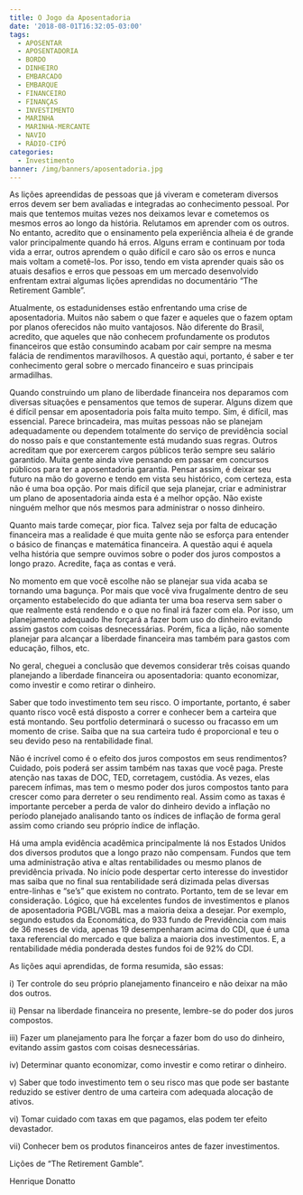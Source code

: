 ```yaml
---
title: O Jogo da Aposentadoria
date: '2018-08-01T16:32:05-03:00'
tags:
  - APOSENTAR
  - APOSENTADORIA
  - BORDO
  - DINHEIRO
  - EMBARCADO
  - EMBARQUE
  - FINANCEIRO
  - FINANÇAS
  - INVESTIMENTO
  - MARINHA
  - MARINHA-MERCANTE
  - NAVIO
  - RÁDIO-CIPÓ
categories:
  - Investimento
banner: /img/banners/aposentadoria.jpg
---
```

As lições apreendidas de pessoas que já viveram e cometeram diversos erros devem ser bem avaliadas e integradas ao conhecimento pessoal. Por mais que tentemos muitas vezes nos deixamos levar e cometemos os mesmos erros ao longo da história. Relutamos em aprender com os outros. No entanto, acredito que o ensinamento pela experiência alheia é de grande valor principalmente quando há erros. Alguns erram e continuam por toda vida a errar, outros aprendem o quão difícil e caro são os erros e nunca mais voltam a cometê-los. Por isso, tendo em vista aprender quais são os atuais desafios e erros  que pessoas em um mercado desenvolvido enfrentam extrai algumas lições aprendidas no documentário “The Retirement Gamble”.

Atualmente, os estadunidenses estão enfrentando uma crise de aposentadoria. Muitos não sabem o que fazer e aqueles que o fazem optam por planos oferecidos não muito vantajosos. Não diferente do Brasil, acredito, que aqueles que não conhecem profundamente os produtos financeiros que estão consumindo acabam por cair sempre na mesma falácia de rendimentos maravilhosos. A questão aqui, portanto, é saber e ter conhecimento geral sobre o mercado financeiro e suas principais armadilhas.

Quando construindo um plano de liberdade financeira nos deparamos com diversas situações e pensamentos que temos de superar. Alguns dizem que é difícil pensar em aposentadoria pois falta muito tempo. Sim, é difícil, mas essencial. Parece brincadeira, mas muitas pessoas não se planejam adequadamente ou dependem totalmente do serviço de previdência social do nosso país e que constantemente está mudando suas regras. Outros acreditam que por exercerem cargos públicos terão sempre seu salário garantido. Muita gente ainda vive pensando em passar em concursos públicos para ter a aposentadoria garantia. Pensar assim, é deixar seu futuro na mão do governo e tendo em vista seu histórico, com certeza, esta não é uma boa opção.  Por mais difícil que seja planejar, criar e administrar um plano de aposentadoria ainda esta é a melhor opção. Não existe ninguém melhor que nós mesmos para administrar o nosso dinheiro.

Quanto mais tarde começar, pior fica. Talvez seja por falta de educação financeira mas a realidade é que muita gente não se esforça para entender o básico de finanças e matemática financeira. A questão aqui é aquela velha história que sempre ouvimos sobre o poder dos juros compostos a longo prazo. Acredite, faça as contas e verá.

No momento em que você escolhe não se planejar sua vida acaba se tornando uma bagunça. Por mais que você viva frugalmente dentro de seu orçamento estabelecido do que adianta ter uma boa reserva sem saber o que realmente está rendendo e o que no final irá fazer com ela. Por isso, um planejamento adequado lhe forçará a fazer bom uso do dinheiro evitando assim gastos com coisas desnecessárias. Porém, fica a lição, não somente planejar para alcançar a liberdade financeira mas também para gastos com educação, filhos, etc.

No geral, cheguei a conclusão que devemos considerar três coisas quando planejando a liberdade financeira ou aposentadoria: quanto economizar, como investir e como retirar o dinheiro. 

Saber que todo investimento tem seu risco. O importante, portanto, é saber quanto risco você está disposto a correr e conhecer bem a carteira que está montando. Seu portfolio determinará o sucesso ou fracasso em um momento de crise. Saiba que na sua carteira tudo é proporcional e teu o seu devido peso na rentabilidade final.

Não é incrível como é o efeito dos juros compostos em seus rendimentos? Cuidado, pois poderá ser assim também nas taxas que você paga. Preste atenção nas taxas de DOC, TED, corretagem, custódia. As vezes, elas parecem ínfimas, mas tem o mesmo poder dos juros compostos tanto para crescer como para derreter o seu rendimento real. Assim como as taxas é importante perceber a perda de valor do dinheiro devido a inflação no período planejado analisando tanto os índices de inflação de forma geral assim como criando seu próprio índice de inflação.

Há uma ampla evidência acadêmica principalmente lá nos Estados Unidos dos diversos produtos que a longo prazo não compensam. Fundos que tem uma administração ativa e altas rentabilidades ou mesmo planos de previdência privada. No início pode despertar certo interesse do investidor mas saiba que no final sua rentabilidade será dizimada pelas diversas entre-linhas e “se’s” que existem no contrato. Portanto, tem de se levar em consideração. Lógico, que há excelentes fundos de investimentos e planos de aposentadoria PGBL/VGBL mas a maioria deixa a desejar. Por exemplo, segundo estudos da Economática, do 933 fundo de Previdência com mais de 36 meses de vida, apenas 19 desempenharam acima do CDI, que é uma taxa referencial do mercado e que baliza a maioria dos investimentos. E, a rentabilidade média ponderada destes fundos foi de  92% do CDI.

As lições aqui aprendidas, de forma resumida, são essas:

i) Ter controle do seu próprio planejamento financeiro e não deixar na mão dos outros.

ii) Pensar na liberdade financeira no presente, lembre-se do poder dos juros compostos.

iii) Fazer um planejamento para lhe forçar a fazer bom do uso do dinheiro, evitando assim gastos com coisas desnecessárias.

iv) Determinar quanto economizar, como investir e como retirar o dinheiro.

v) Saber que todo investimento tem o seu risco mas que pode ser bastante reduzido se estiver dentro de uma carteira com adequada alocação de ativos.

vi) Tomar cuidado com taxas em que pagamos, elas podem ter efeito devastador.

vii) Conhecer bem os produtos financeiros antes de fazer investimentos.

Lições de “The Retirement Gamble”.



Henrique Donatto
